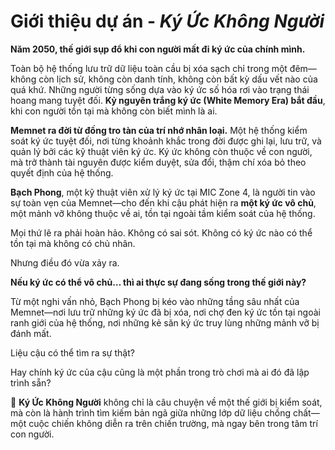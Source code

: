 # **Giới thiệu dự án - *Ký Ức Không Người***  

**Năm 2050, thế giới sụp đổ khi con người mất đi ký ức của chính mình.**  

Toàn bộ hệ thống lưu trữ dữ liệu toàn cầu bị xóa sạch chỉ trong một đêm—không còn lịch sử, không còn danh tính, không còn bất kỳ dấu vết nào của quá khứ. Những người từng sống dựa vào ký ức số hóa rơi vào trạng thái hoang mang tuyệt đối. **Kỷ nguyên trắng ký ức (White Memory Era) bắt đầu**, khi con người tồn tại mà không còn biết mình là ai.  

**Memnet ra đời từ đống tro tàn của trí nhớ nhân loại.** Một hệ thống kiểm soát ký ức tuyệt đối, nơi từng khoảnh khắc trong đời được ghi lại, lưu trữ, và quản lý bởi các kỹ thuật viên ký ức. Ký ức không còn thuộc về con người, mà trở thành tài nguyên được kiểm duyệt, sửa đổi, thậm chí xóa bỏ theo quyết định của hệ thống.  

**Bạch Phong**, một kỹ thuật viên xử lý ký ức tại MIC Zone 4, là người tin vào sự toàn vẹn của Memnet—cho đến khi cậu phát hiện ra **một ký ức vô chủ**, một mảnh vỡ không thuộc về ai, tồn tại ngoài tầm kiểm soát của hệ thống.  

Mọi thứ lẽ ra phải hoàn hảo. Không có sai sót. Không có ký ức nào có thể tồn tại mà không có chủ nhân.  

Nhưng điều đó vừa xảy ra.  

**Nếu ký ức có thể vô chủ… thì ai thực sự đang sống trong thế giới này?**  

Từ một nghi vấn nhỏ, Bạch Phong bị kéo vào những tầng sâu nhất của Memnet—nơi lưu trữ những ký ức đã bị xóa, nơi chợ đen ký ức tồn tại ngoài ranh giới của hệ thống, nơi những kẻ săn ký ức truy lùng những mảnh vỡ bị đánh mất.  

Liệu cậu có thể tìm ra sự thật?  

Hay chính ký ức của cậu cũng là một phần trong trò chơi mà ai đó đã lập trình sẵn?  

💾 **Ký Ức Không Người** không chỉ là câu chuyện về một thế giới bị kiểm soát, mà còn là hành trình tìm kiếm bản ngã giữa những lớp dữ liệu chồng chất—một cuộc chiến không diễn ra trên chiến trường, mà ngay bên trong tâm trí con người.
